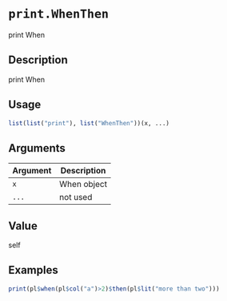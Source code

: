 # `print.WhenThen`

print When


## Description

print When


## Usage

```r
list(list("print"), list("WhenThen"))(x, ...)
```


## Arguments

Argument      |Description
------------- |----------------
`x`     |     When object
`...`     |     not used


## Value

self


## Examples

```r
print(pl$when(pl$col("a")>2)$then(pl$lit("more than two")))
```


